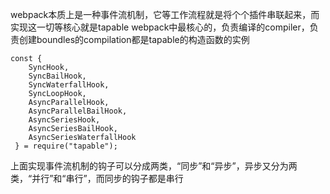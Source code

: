 
webpack本质上是一种事件流机制，它等工作流程就是将个个插件串联起来，而实现这一切等核心就是tapable
webpack中最核心的，负责编译的compiler，负责创建boundles的compilation都是tapable的构造函数的实例

```
const {
    SyncHook,
    SyncBailHook,
    SyncWaterfallHook,
    SyncLoopHook,
    AsyncParallelHook,
    AsyncParallelBailHook,
    AsyncSeriesHook,
    AsyncSeriesBailHook,
    AsyncSeriesWaterfallHook
 } = require("tapable");
```
上面实现事件流机制的钩子可以分成两类，“同步”和“异步”，异步又分为两类，“并行”和“串行”，而同步的钩子都是串行